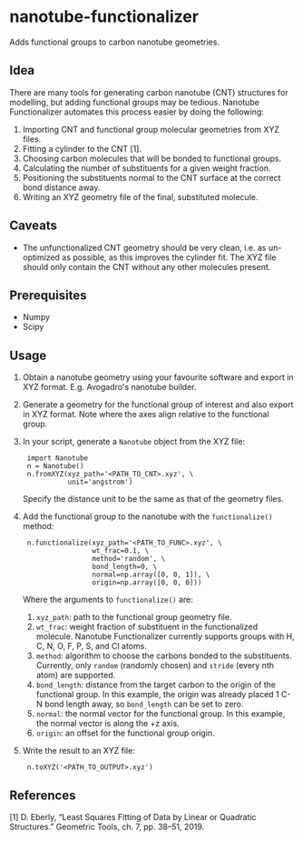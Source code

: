 # nanotube-functionalizer
Adds functional groups to carbon nanotube geometries.

## Idea
There are many tools for generating carbon nanotube (CNT) structures for modelling, but adding functional groups may be tedious. Nanotube Functionalizer automates this process easier by doing the following:
1. Importing CNT and functional group molecular geometries from XYZ files.
2. Fitting a cylinder to the CNT [1].
3. Choosing carbon molecules that will be bonded to functional groups.
4. Calculating the number of substituents for a given weight fraction.
5. Positioning the substituents normal to the CNT surface at the correct bond distance away.
6. Writing an XYZ geometry file of the final, substituted molecule.

## Caveats
* The unfunctionalized CNT geometry should be very clean, i.e. as un-optimized as possible, as this improves the cylinder fit. The XYZ file should only contain the CNT without any other molecules present.

## Prerequisites
* Numpy
* Scipy

## Usage
1. Obtain a nanotube geometry using your favourite software and export in XYZ format. E.g. Avogadro's nanotube builder.
2. Generate a geometry for the functional group of interest and also export in XYZ format. Note where the axes align relative to the functional group.
3. In your script, generate a `Nanotube` object from the XYZ file:

        import Nanotube
        n = Nanotube()
        n.fromXYZ(xyz_path='<PATH_TO_CNT>.xyz', \
                  unit='angstrom')
                  
   Specify the distance unit to be the same as that of the geometry files.
        
4. Add the functional group to the nanotube with the `functionalize()` method:
    
        n.functionalize(xyz_path='<PATH_TO_FUNC>.xyz', \
                        wt_frac=0.1, \
                        method='random', \
                        bond_length=0, \
                        normal=np.array([0, 0, 1]), \
                        origin=np.array([0, 0, 0]))
                
   Where the arguments to `functionalize()` are:
    1. `xyz_path`: path to the functional group geometry file.
    2. `wt_frac`: weight fraction of substituent in the functionalized molecule. Nanotube Functionalizer currently supports groups with H, C, N, O, F, P, S, and Cl atoms. 
    3. `method`: algorithm to choose the carbons bonded to the substituents. Currently, only `random` (randomly chosen) and `stride` (every nth atom) are supported.
    4. `bond_length`: distance from the target carbon to the origin of the functional group. In this example, the origin was already placed 1 C-N bond length away, so `bond_length` can be set to zero.
    5. `normal`: the normal vector for the functional group. In this example, the normal vector is along the +z axis.
    6. `origin`: an offset for the functional group origin.
5. Write the result to an XYZ file:
      
        n.toXYZ('<PATH_TO_OUTPUT>.xyz')

## References
[1] D. Eberly, “Least Squares Fitting of Data by Linear or Quadratic Structures.” Geometric Tools, ch. 7, pp. 38–51, 2019.
